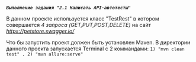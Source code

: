 **_`Выполнение задания "2.1 Написать API-автотесты"`_**

В данном проекте используется класс "TestRest"
в котором совершается _4 запроса (GET,PUT,POST,DELETE)_ 
на сайт _https://petstore.swagger.io/_

Что бы запустить проект должен быть установлен Maven.
В директории данного проекта запускается Terminal 
с 2 коммандами:
`1) "mvn clean test" .
2) "mvn allure:serve"`

